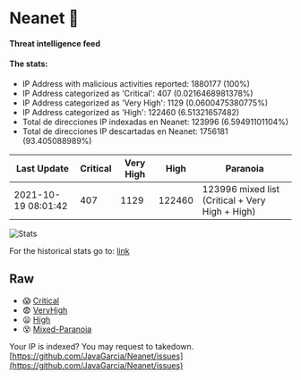 # Neanet :hocho:
#### Threat intelligence feed
#### The stats:

- IP Address with malicious activities reported: 1880177 (100%)
- IP Address categorized as 'Critical':  407 (0.0216468981378%)
- IP Address categorized as 'Very High':  1129 (0.0600475380775%)
- IP Address categorized as 'High':  122460 (6.51321657482)
- Total de direcciones IP indexadas en Neanet:  123996 (6.59491101104%)
- Total de direcciones IP descartadas en Neanet:  1756181 (93.405088989%)

| Last Update | Critical | Very High | High | Paranoia |
| --- | --- | --- | --- | --- |
| 2021-10-19 08:01:42 | 407 | 1129 | 122460 | 123996 mixed list (Critical + Very High + High)|

![Stats](https://docs.google.com/spreadsheets/d/e/2PACX-1vSnaNMIXVabIpDJjufMlzH7poXnshF3mgd8Is1g9ytUEzVsP5my4Trn8f-xkoLLQ38xpL3HtmUexLo6/pubchart?oid=501124687&format=image)

For the historical stats go to: [link](/stats.csv)
## Raw
- :scream: [Critical](https://raw.githubusercontent.com/JavaGarcia/Neanet/master/blacklists/neanet_critical.txt)
- :fearful: [VeryHigh](https://raw.githubusercontent.com/JavaGarcia/Neanet/master/blacklists/neanet_veryHigh.txtt)
- :frowning: [High](https://raw.githubusercontent.com/JavaGarcia/Neanet/master/blacklists/neanet_high.txt)
- :dizzy_face: [Mixed-Paranoia](https://raw.githubusercontent.com/JavaGarcia/Neanet/master/blacklists/neanet_all.txt)


Your IP is indexed? You may request to takedown. [https://github.com/JavaGarcia/Neanet/issues](https://github.com/JavaGarcia/Neanet/issues)

















































































































































































































































































































































































































































































































































































































































































































































































































































































































































































































































































































































































































































































































































































































































































































































































































































































































































































































































































































































































































































































































































































































































































































































































































































































































































































































































































































































































































































































































































































































































































































































































































































































































































































































































































































































































































































































































































































































































































































































































































































































































































































































































































































































































































































































































































































































































































































































































































































































































































































































































































































































































































































































































































































































































































































































































































































































































































































































































































































































































































































































































































































































































































































































































































































































































































































































































































































































































































































































































































































































































































































































































































































































































































































































































































































































































































































































































































































































































































































































































































































































































































































































































































































































































































































































































































































































































































































































































































































































































































































































































































































































































































































































































































































































































































































































































































































































































































































